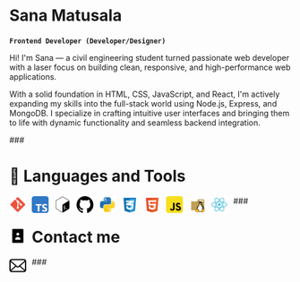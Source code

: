 # Sana Matusala

**`Frontend Developer (Developer/Designer)`**

Hi! I'm Sana — a civil engineering student turned passionate web developer with a laser focus on building clean, responsive, and high-performance web applications.

With a solid foundation in HTML, CSS, JavaScript, and React, I'm actively expanding my skills into the full-stack world using Node.js, Express, and MongoDB. I specialize in crafting intuitive user interfaces and bringing them to life with dynamic functionality and seamless backend integration.

###<h1>🤖 Languages and Tools</h1>
<img align="left" alt="Javascript" width="30px" style ="padding-right:10px;" src="https://github.com/matusalasana/matusalasana/blob/main/git-svgrepo-com.svg"/>
<img align="left" alt="Javascript" width="30px" style ="padding-right:10px;" src="https://github.com/matusalasana/matusalasana/blob/main/typescript-svgrepo-com.svg"/>
<img align="left" alt="Typescript" width="30px" style ="padding-right:10px;" src="https://github.com/matusalasana/matusalasana/blob/main/terminal-bash-svgrepo-com.svg"/>
<img align="left" alt="Typescript" width="30px" style ="padding-right:10px;" src="https://github.com/matusalasana/matusalasana/blob/main/github-142-svgrepo-com.svg"/>
<img align="left" alt="Typescript" width="30px" style ="padding-right:10px;" src="https://github.com/matusalasana/matusalasana/blob/main/python-svgrepo-com.svg"/>
<img align="left" alt="Typescript" width="30px" style ="padding-right:10px;" src="https://github.com/matusalasana/matusalasana/blob/main/css-3-svgrepo-com.svg"/>
<img align="left" alt="Typescript" width="30px" style ="padding-right:10px;" src="https://github.com/matusalasana/matusalasana/blob/main/html-5-svgrepo-com.svg"/>
<img align="left" alt="Typescript" width="30px" style ="padding-right:10px;" src="https://github.com/matusalasana/matusalasana/blob/main/javascript-svgrepo-com.svg"/>
<img align="left" alt="Typescript" width="30px" style ="padding-right:10px;" src="https://github.com/matusalasana/matusalasana/blob/main/linux-svgrepo-com.svg"/>
<img align="left" alt="Typescript" width="30px" style ="padding-right:10px;" src="https://github.com/matusalasana/matusalasana/blob/main/react-svgrepo-com.svg"/>

###<h1><img align="left" alt="Typescript" width="30px" style ="padding-right:10px;" src="https://github.com/matusalasana/matusalasana/blob/main/contact-book-svgrepo-com.svg"/>Contact me</h1>

###<a href="matusalasana@gmail.com"><img align="left" alt="Typescript" width="30px" style ="padding-right:10px;" src="https://github.com/matusalasana/matusalasana/blob/main/email-8-svgrepo-com.svg"/></a>
